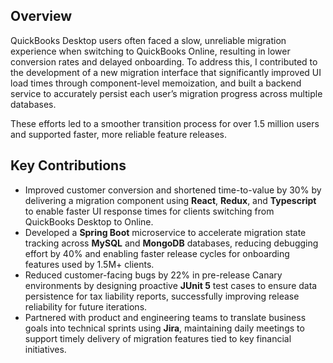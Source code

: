 ## Overview

QuickBooks Desktop users often faced a slow, unreliable migration experience when switching to QuickBooks Online, resulting in lower conversion rates and delayed onboarding. To address this, I contributed to the development of a new migration interface that significantly improved UI load times through component-level memoization, and built a backend service to accurately persist each user’s migration progress across multiple databases.

These efforts led to a smoother transition process for over 1.5 million users and supported faster, more reliable feature releases.

## Key Contributions

- Improved customer conversion and shortened time-to-value by 30% by delivering a migration component using **React**, **Redux**, and **Typescript** to enable faster UI response times for clients switching from QuickBooks Desktop to Online.
- Developed a **Spring Boot** microservice to accelerate migration state tracking across **MySQL** and **MongoDB** databases, reducing debugging effort by 40% and enabling faster release cycles for onboarding features used by 1.5M+ clients.
- Reduced customer-facing bugs by 22% in pre-release Canary environments by designing proactive **JUnit 5** test cases to ensure data persistence for tax liability reports, successfully improving release reliability for future iterations.
- Partnered with product and engineering teams to translate business goals into technical sprints using **Jira**, maintaining daily meetings to support timely delivery of migration features tied to key financial initiatives.
